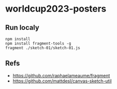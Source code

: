 # worldcup2023-posters

## Run localy

```
npm install
npm install fragment-tools -g
fragment ./sketch-01/sketch-01.js
```

## Refs

- https://github.com/raphaelameaume/fragment
- https://github.com/mattdesl/canvas-sketch-util
